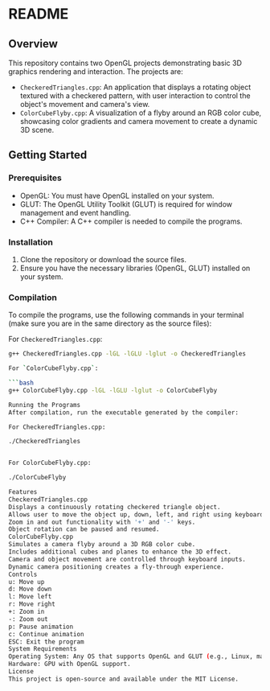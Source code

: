 # README

## Overview

This repository contains two OpenGL projects demonstrating basic 3D graphics rendering and interaction. The projects are:

- `CheckeredTriangles.cpp`: An application that displays a rotating object textured with a checkered pattern, with user interaction to control the object's movement and camera's view.
- `ColorCubeFlyby.cpp`: A visualization of a flyby around an RGB color cube, showcasing color gradients and camera movement to create a dynamic 3D scene.

## Getting Started

### Prerequisites

- OpenGL: You must have OpenGL installed on your system.
- GLUT: The OpenGL Utility Toolkit (GLUT) is required for window management and event handling.
- C++ Compiler: A C++ compiler is needed to compile the programs.

### Installation

1. Clone the repository or download the source files.
2. Ensure you have the necessary libraries (OpenGL, GLUT) installed on your system.

### Compilation

To compile the programs, use the following commands in your terminal (make sure you are in the same directory as the source files):

For `CheckeredTriangles.cpp`:

```bash
g++ CheckeredTriangles.cpp -lGL -lGLU -lglut -o CheckeredTriangles

For `ColorCubeFlyby.cpp`:

```bash
g++ ColorCubeFlyby.cpp -lGL -lGLU -lglut -o ColorCubeFlyby

Running the Programs
After compilation, run the executable generated by the compiler:

For CheckeredTriangles.cpp:

./CheckeredTriangles


For ColorCubeFlyby.cpp:

./ColorCubeFlyby

Features
CheckeredTriangles.cpp
Displays a continuously rotating checkered triangle object.
Allows user to move the object up, down, left, and right using keyboard controls ('u', 'd', 'l', 'r').
Zoom in and out functionality with '+' and '-' keys.
Object rotation can be paused and resumed.
ColorCubeFlyby.cpp
Simulates a camera flyby around a 3D RGB color cube.
Includes additional cubes and planes to enhance the 3D effect.
Camera and object movement are controlled through keyboard inputs.
Dynamic camera positioning creates a fly-through experience.
Controls
u: Move up
d: Move down
l: Move left
r: Move right
+: Zoom in
-: Zoom out
p: Pause animation
c: Continue animation
ESC: Exit the program
System Requirements
Operating System: Any OS that supports OpenGL and GLUT (e.g., Linux, macOS, Windows via Cygwin or other compatibility layers).
Hardware: GPU with OpenGL support.
License
This project is open-source and available under the MIT License.
